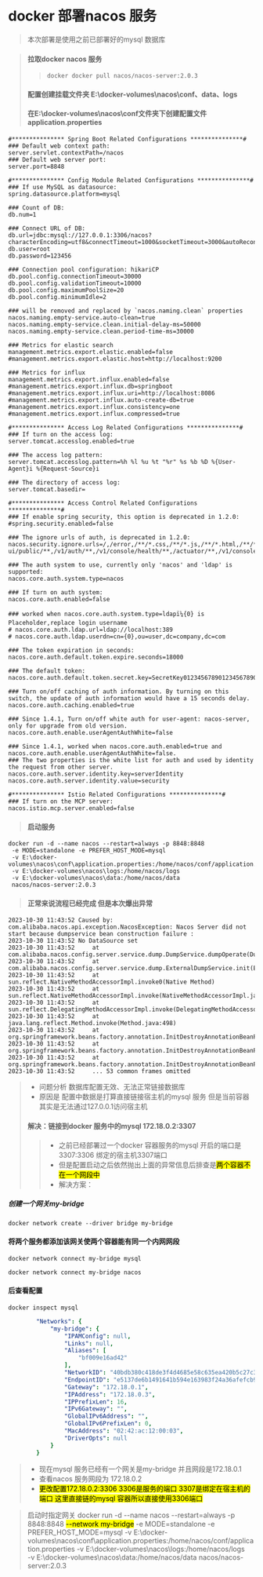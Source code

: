 # docker 部署nacos 服务
 > 本次部署是使用之前已部署好的mysql 数据库

> #### 拉取docker nacos 服务
>> ```docker docker pull nacos/nacos-server:2.0.3 ```
> #### 配置创建挂载文件夹 E:\docker-volumes\nacos\conf、data、logs
> #### 在E:\docker-volumes\nacos\conf文件夹下创建配置文件application.properties
```properties
#*************** Spring Boot Related Configurations ***************#
### Default web context path:
server.servlet.contextPath=/nacos
### Default web server port:
server.port=8848
 
#*************** Config Module Related Configurations ***************#
### If use MySQL as datasource:
spring.datasource.platform=mysql
 
### Count of DB:
db.num=1
 
### Connect URL of DB:
db.url=jdbc:mysql://127.0.0.1:3306/nacos?characterEncoding=utf8&connectTimeout=1000&socketTimeout=3000&autoReconnect=true&useUnicode=true&useSSL=false&serverTimezone=UTC
db.user=root
db.password=123456
 
### Connection pool configuration: hikariCP
db.pool.config.connectionTimeout=30000
db.pool.config.validationTimeout=10000
db.pool.config.maximumPoolSize=20
db.pool.config.minimumIdle=2
 
### will be removed and replaced by `nacos.naming.clean` properties
nacos.naming.empty-service.auto-clean=true
nacos.naming.empty-service.clean.initial-delay-ms=50000
nacos.naming.empty-service.clean.period-time-ms=30000
 
### Metrics for elastic search
management.metrics.export.elastic.enabled=false
#management.metrics.export.elastic.host=http://localhost:9200
 
### Metrics for influx
management.metrics.export.influx.enabled=false
#management.metrics.export.influx.db=springboot
#management.metrics.export.influx.uri=http://localhost:8086
#management.metrics.export.influx.auto-create-db=true
#management.metrics.export.influx.consistency=one
#management.metrics.export.influx.compressed=true
 
#*************** Access Log Related Configurations ***************#
### If turn on the access log:
server.tomcat.accesslog.enabled=true
 
### The access log pattern:
server.tomcat.accesslog.pattern=%h %l %u %t "%r" %s %b %D %{User-Agent}i %{Request-Source}i
 
### The directory of access log:
server.tomcat.basedir=
 
#*************** Access Control Related Configurations ***************#
### If enable spring security, this option is deprecated in 1.2.0:
#spring.security.enabled=false
 
### The ignore urls of auth, is deprecated in 1.2.0:
nacos.security.ignore.urls=/,/error,/**/*.css,/**/*.js,/**/*.html,/**/*.map,/**/*.svg,/**/*.png,/**/*.ico,/console-ui/public/**,/v1/auth/**,/v1/console/health/**,/actuator/**,/v1/console/server/**
 
### The auth system to use, currently only 'nacos' and 'ldap' is supported:
nacos.core.auth.system.type=nacos
 
### If turn on auth system:
nacos.core.auth.enabled=false
 
### worked when nacos.core.auth.system.type=ldapï¼{0} is Placeholder,replace login username
# nacos.core.auth.ldap.url=ldap://localhost:389
# nacos.core.auth.ldap.userdn=cn={0},ou=user,dc=company,dc=com
 
### The token expiration in seconds:
nacos.core.auth.default.token.expire.seconds=18000
 
### The default token:
nacos.core.auth.default.token.secret.key=SecretKey012345678901234567890123456789012345678901234567890123456789
 
### Turn on/off caching of auth information. By turning on this switch, the update of auth information would have a 15 seconds delay.
nacos.core.auth.caching.enabled=true
 
### Since 1.4.1, Turn on/off white auth for user-agent: nacos-server, only for upgrade from old version.
nacos.core.auth.enable.userAgentAuthWhite=false
 
### Since 1.4.1, worked when nacos.core.auth.enabled=true and nacos.core.auth.enable.userAgentAuthWhite=false.
### The two properties is the white list for auth and used by identity the request from other server.
nacos.core.auth.server.identity.key=serverIdentity
nacos.core.auth.server.identity.value=security
 
#*************** Istio Related Configurations ***************#
### If turn on the MCP server:
nacos.istio.mcp.server.enabled=false
```

>#### 启动服务
```docker 
docker run -d --name nacos --restart=always -p 8848:8848 
 -e MODE=standalone -e PREFER_HOST_MODE=mysql 
 -v E:\docker-volumes\nacos\conf\application.properties:/home/nacos/conf/application.properties 
 -v E:\docker-volumes\nacos\logs:/home/nacos/logs  
 -v E:\docker-volumes\nacos\data:/home/nacos/data  
 nacos/nacos-server:2.0.3
```
>#### 正常来说流程已经完成 但是本次爆出异常 
```console 
2023-10-30 11:43:52 Caused by: com.alibaba.nacos.api.exception.NacosException: Nacos Server did not start because dumpservice bean construction failure :
2023-10-30 11:43:52 No DataSource set
2023-10-30 11:43:52     at com.alibaba.nacos.config.server.service.dump.DumpService.dumpOperate(DumpService.java:236)
2023-10-30 11:43:52     at com.alibaba.nacos.config.server.service.dump.ExternalDumpService.init(ExternalDumpService.java:52)
2023-10-30 11:43:52     at sun.reflect.NativeMethodAccessorImpl.invoke0(Native Method)
2023-10-30 11:43:52     at sun.reflect.NativeMethodAccessorImpl.invoke(NativeMethodAccessorImpl.java:62)
2023-10-30 11:43:52     at sun.reflect.DelegatingMethodAccessorImpl.invoke(DelegatingMethodAccessorImpl.java:43)
2023-10-30 11:43:52     at java.lang.reflect.Method.invoke(Method.java:498)
2023-10-30 11:43:52     at org.springframework.beans.factory.annotation.InitDestroyAnnotationBeanPostProcessor$LifecycleElement.invoke(InitDestroyAnnotationBeanPostProcessor.java:363)
2023-10-30 11:43:52     at org.springframework.beans.factory.annotation.InitDestroyAnnotationBeanPostProcessor$LifecycleMetadata.invokeInitMethods(InitDestroyAnnotationBeanPostProcessor.java:307)
2023-10-30 11:43:52     at org.springframework.beans.factory.annotation.InitDestroyAnnotationBeanPostProcessor.postProcessBeforeInitialization(InitDestroyAnnotationBeanPostProcessor.java:136)
2023-10-30 11:43:52     ... 53 common frames omitted
```
>+ 问题分析 数据库配置无效、无法正常链接数据库
>+ 原因是 配置中数据是打算直接链接宿主机的mysql 服务 但是当前容器其实是无法通过127.0.0.1访问宿主机 
>#### 解决：链接到docker 服务中的mysql 172.18.0.2:3307
>>+ 之前已经部署过一个docker 容器服务的mysql 开启的端口是3307:3306 绑定的宿主机3307端口
>>+ 但是配置启动之后依然抛出上面的异常信息后排查是<mark>两个容器不在一个网段中</mark>
>>+ 解决方案：
##### 创建一个网关my-bridge
```docker
docker network create --driver bridge my-bridge    
```

#### 将两个服务都添加该网关使两个容器能有同一个内网网段
```docker
docker network connect my-bridge mysql

docker network connect my-bridge nacos
```
#### 后查看配置 
```docker
docker inspect mysql
```
```yaml
        "Networks": {
			"my-bridge": {
				"IPAMConfig": null,
				"Links": null,
				"Aliases": [
					"bf009e16ad42"
				],
				"NetworkID": "40bdb380c418de3f4d4685e58c635ea420b5c27c399534b9d0e703840eb901fd",
				"EndpointID": "e5137de6b1491641b594e163983f24a36afefcb9e88d40bbce123b8227cdac4a",
				"Gateway": "172.18.0.1",
				"IPAddress": "172.18.0.3",
				"IPPrefixLen": 16,
				"IPv6Gateway": "",
				"GlobalIPv6Address": "",
				"GlobalIPv6PrefixLen": 0,
				"MacAddress": "02:42:ac:12:00:03",
				"DriverOpts": null
			}
		}
```
>+ 现在mysql 服务已经有一个网关是my-bridge 并且网段是172.18.0.1 
>+ 查看nacos 服务网段为 172.18.0.2
>+ <mark>更改配置172.18.0.2:3306  3306是服务的端口  3307是绑定在宿主机的端口 这里直接链的mysql 容器所以直接使用3306端口</mark>

> 启动时指定网关
> docker run -d --name nacos --restart=always -p 8848:8848 <mark>--network my-bridge</mark>
> -e MODE=standalone -e PREFER_HOST_MODE=mysql 
> -v E:\docker-volumes\nacos\conf\application.properties:/home/nacos/conf/application.properties 
> -v E:\docker-volumes\nacos\logs:/home/nacos/logs  
> -v E:\docker-volumes\nacos\data:/home/nacos/data  nacos/nacos-server:2.0.3




